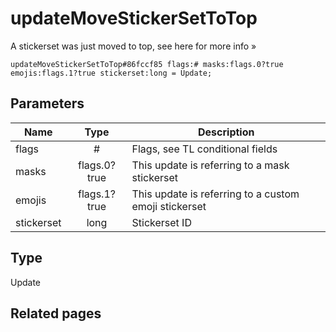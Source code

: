 # updateMoveStickerSetToTop
A stickerset was just moved to top, see here for more info »

```
updateMoveStickerSetToTop#86fccf85 flags:# masks:flags.0?true emojis:flags.1?true stickerset:long = Update;
```

## Parameters
| Name | Type | Description |
| ---- | :----: | ----------- |
| flags | # | Flags, see TL conditional fields |
| masks | flags.0?true | This update is referring to a mask stickerset |
| emojis | flags.1?true | This update is referring to a custom emoji stickerset |
| stickerset | long | Stickerset ID |


## Type
Update

## Related pages
